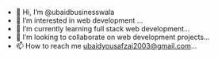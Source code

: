 - 👋 Hi, I’m @ubaidbusinesswala
- 👀 I’m interested in web development ...
- 🌱 I’m currently learning full stack web development...
- 💞️ I’m looking to collaborate on web development projects...
- 📫 How to reach me ubaidyousafzai2003@gmail.com...

<!---
ubaidbusinesswala/ubaidbusinesswala is a ✨ special ✨ repository because its `README.md` (this file) appears on your GitHub profile.
You can click the Preview link to take a look at your changes.
--->
